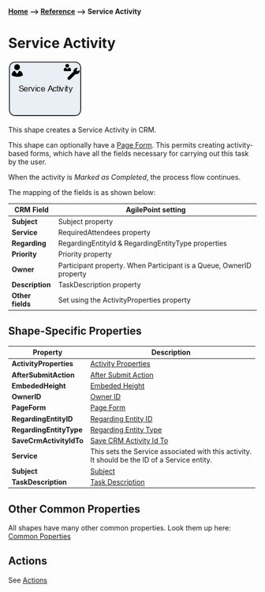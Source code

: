 __[Home](/) --> [Reference](/ref) --> Service Activity__

# Service Activity

![Service Activity](media/ServiceActivity.png)

This shape creates a Service Activity in CRM.

This shape can optionally have a [Page Form](./PageForm.md). This permits
creating activity-based forms, which have all the fields necessary for carrying
out this task by the user.

When the activity is *Marked as Completed*, the process flow continues.

The mapping of the fields is as shown below:

| CRM Field    | AgilePoint setting                                                   |
|--------------|----------------------------------------------------------------------|
| **Subject**      | Subject property                                                     |
| **Service**      | RequiredAttendees property                                           |
| **Regarding**    | RegardingEntityId & RegardingEntityType properties                   |
| **Priority**     | Priority property                                                    |
| **Owner**        | Participant property. When Participant is a Queue, OwnerID property  |
| **Description**  | TaskDescription property                                             |
| **Other fields** | Set using the ActivityProperties property                            |
 

## Shape-Specific Properties

| Property | Description |
| -------- | ----------- |
| **ActivityProperties**  | [Activity Properties](common/ActivityProperties.md)  |
| **AfterSubmitAction**   | [After Submit Action](common/AfterSubmitAction.md)   |
| **EmbededHeight**       | [Embeded Height](common/EmbededHeight.md)       |
| **OwnerID**             | [Owner ID](common/OwnerID.md)             |
| **PageForm**            | [Page Form](common/PageForm.md)            |
| **RegardingEntityID**   | [Regarding Entity ID](common/RegardingEntityID.md)   |
| **RegardingEntityType** | [Regarding Entity Type](common/RegardingEntityType.md) |
| **SaveCrmActivityIdTo** | [Save CRM Activity Id To](common/SaveCrmActivityIdTo.md) |
| **Service**             | This sets the Service associated with this activity.<br />It should be the ID of a Service entity.             |
| **Subject**             | [Subject](common/Subject.md)             |
| **TaskDescription**     | [Task Description](common/TaskDescription.md)     |



## Other Common Properties
All shapes have many other common properties. Look them up here: [Common Poperties](common/README.md)

## Actions
See [Actions](common/Actions.md)